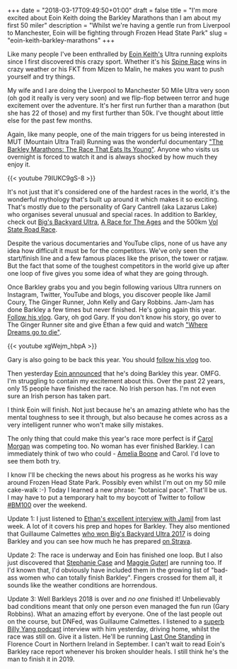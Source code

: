 +++
date = "2018-03-17T09:49:50+01:00"
draft = false
title = "I'm more excited about Eoin Keith doing the Barkley Marathons than I am about my first 50 miler"
description = "Whilst we're having a gentle run from Liverpool to Manchester, Eoin will be fighting through Frozen Head State Park"
slug = "eoin-keith-barkley-marathons"
+++

Like many people I've been enthralled by [Eoin Keith's](https://eoinkeith.wordpress.com/) Ultra running exploits since I first discovered this crazy sport. Whether it's his [Spine Race](https://thespinerace.com/) wins in crazy weather or his FKT from Mizen to Malin, he makes you want to push yourself and try things.

My wife and I are doing the Liverpool to Manchester 50 Mile Ultra very soon (oh god it really is very very soon) and we flip-flop between terror and huge excitement over the adventure. It's her first run further than a marathon (but she has 22 of those) and my first further than 50k. I've thought about little else for the past few months.

Again, like many people, one of the main triggers for us being interested in MUT (Mountain Ultra Trail) Running was the wonderful documentary ["The Barkley Marathons: The Race That Eats Its Young"](http://barkleymovie.com/). Anyone who visits us overnight is forced to watch it and is always shocked by how much they enjoy it.

{{< youtube 79IUKC9gS-8 >}}

It's not just that it's considered one of the hardest races in the world, it's the wonderful mythology that's built up around it which makes it so exciting. That's mostly due to the personality of Gary Cantrell (aka Lazarus Lake) who organises several unusual and special races. In addition to Barkley, check out [Big's Backyard Ultra](https://trailrunnermag.com/people/culture/bigs-backyard-ultra-a-race-with-no-end.html), [A Race for The Ages](https://runsignup.com/Race/TN/Manchester/ARacefortheAges) and the 500km [Vol State Road Race](https://ultrasignup.com/register.aspx?did=40620).

Despite the various documentaries and YouTube clips, none of us have any idea how difficult it must be for the competitors. We've only seen the start/finish line and a few famous places like the prison, the tower or ratjaw. But the fact that some of the toughest competitors in the world give up after one loop of five gives you some idea of what they are going through.

Once Barkley grabs you and you begin following various Ultra runners on Instagram, Twitter, YouTube and blogs, you discover people like Jamil Coury, The Ginger Runner, John Kelly and Gary Robbins. Jam-Jam has done Barkley a few times but never finished. He's going again this year. [Follow his vlog](https://www.youtube.com/user/runsteepgethigh/videos). Gary, oh god Gary. If you don't know his story, go over to The Ginger Runner site and give Ethan a few quid and watch ["Where Dreams go to die"](https://wheredreamsgotodie.com/).

{{< youtube xgWejm_hbpA >}}

Gary is also going to be back this year. You should [follow his vlog](https://www.youtube.com/user/robbinsg/videos) too.

Then yesterday [Eoin announced](https://eoinkeith.wordpress.com/2018/03/16/the-big-target-for-2018/) that he's doing Barkley this year. OMFG. I'm struggling to contain my excitement about this. Over the past 22 years, only 15 people have finished the race. No Irish person has. I'm not even sure an Irish person has taken part.

I think Eoin will finish. Not just because he's an amazing athlete who has the mental toughness to see it through, but also because he comes across as a very intelligent runner who won't make silly mistakes.

The only thing that could make this year's race more perfect is if [Carol Morgan](http://outsider.ie/challenges/carol-morgan-ultrarunner/) was competing too. No woman has ever finished Barkley. I can immediately think of two who could - [Amelia Boone](http://ameliabooneracing.com/) and Carol. I'd love to see them both try.

I know I'll be checking the news about his progress as he works his way around Frozen Head State Park. Possibly even whilst I'm out on my 50 mile cake-walk :-) Today I learned a new phrase: "botanical pace". That'll be us. I may have to put a temporary halt to my boycott of Twitter to follow [#BM100](https://twitter.com/hashtag/BM100) over the weekend.

Update 1: I just listened to [Ethan's excellent interview with Jamil](https://www.youtube.com/watch?v=xy4p__budj4) from last week. A lot of it covers his prep and hopes for Barkley. They also mentioned that Guillaume Calmettes [who won Big's Backyard Ultra 2017](https://ultrarunning.com/featured/one-more-hour-guillaume-calmettes-245-832-miles-at-big-dog-backyard-ultra/) is doing Barkley and you can see how much he has prepared [on Strava](https://www.strava.com/athletes/1356533).

Update 2: The race is underway and Eoin has finished one loop. But I also just discovered that [Stephanie Case](https://ultrarunnergirl.com/) and [Maggie Guterl](https://twitter.com/maggatronruns?lang=en) are running too. If I'd known that, I'd obviously have included them in the growing list of "bad-ass women who can totally finish Barkley". Fingers crossed for them all, it sounds like the weather conditions are horrendous.

Update 3: Well Barkleys 2018 is over and *no one* finished it! Unbelievably bad conditions meant that only one person even managed the fun run (Gary Robbins). What an amazing effort by everyone. One of the last people out on the course, but DNFed, was Guillaume Calmettes. I listened to a [superb Billy Yang podcast](http://billyyangpodcast.libsyn.com/guillaume-calmettes-byp-011) interview with him yesterday, driving home, whilst the race was still on. Give it a listen. He'll be running [Last One Standing](https://www.sientries.co.uk/event.php?elid=Y&event_id=4476) in Florence Court in Northern Ireland in September. I can't wait to read Eoin's Barkley race report whenever his broken shoulder heals. I still think he's the man to finish it in 2019.
